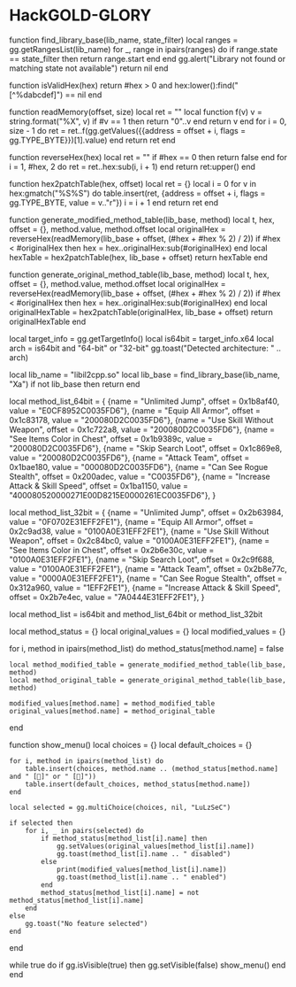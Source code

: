 # HackGOLD-GLORY
function find_library_base(lib_name, state_filter)
    local ranges = gg.getRangesList(lib_name)
    for _, range in ipairs(ranges) do
        if range.state == state_filter then
            return range.start
        end
    end
    gg.alert("Library not found or matching state not available")
    return nil
end

function isValidHex(hex) 
    return #hex > 0 and hex:lower():find("[^%dabcdef]") == nil 
end

function readMemory(offset, size)
    local ret = ""
    local function f(v) 
        v = string.format("%X", v) 
        if #v == 1 then return "0"..v end 
        return v 
    end
    for i = 0, size - 1 do 
        ret = ret..f(gg.getValues({{address = offset + i, flags = gg.TYPE_BYTE}})[1].value) 
    end
    return ret
end

function reverseHex(hex)
    local ret = ""
    if #hex == 0 then return false end
    for i = 1, #hex, 2 do 
        ret = ret..hex:sub(i, i + 1) 
    end
    return ret:upper()
end

function hex2patchTable(hex, offset)
    local ret = {}
    local i = 0
    for v in hex:gmatch("%S%S") do 
        table.insert(ret, {address = offset + i, flags = gg.TYPE_BYTE, value = v.."r"}) 
        i = i + 1 
    end
    return ret
end

function generate_modified_method_table(lib_base, method)
    local t, hex, offset = {}, method.value, method.offset
    local originalHex = reverseHex(readMemory(lib_base + offset, (#hex + #hex % 2) / 2))
    if #hex < #originalHex then
        hex = hex..originalHex:sub(#originalHex)
    end
    local hexTable = hex2patchTable(hex, lib_base + offset)
    return hexTable
end

function generate_original_method_table(lib_base, method)
    local t, hex, offset = {}, method.value, method.offset
    local originalHex = reverseHex(readMemory(lib_base + offset, (#hex + #hex % 2) / 2))
    if #hex < #originalHex then
        hex = hex..originalHex:sub(#originalHex)
    end
    local originalHexTable = hex2patchTable(originalHex, lib_base + offset)
    return originalHexTable
end

local target_info = gg.getTargetInfo()
local is64bit = target_info.x64
local arch = is64bit and "64-bit" or "32-bit"
gg.toast("Detected architecture: " .. arch)

local lib_name = "libil2cpp.so"
local lib_base = find_library_base(lib_name, "Xa")
if not lib_base then return end

local method_list_64bit = {
    {name = "Unlimited Jump", offset = 0x1b8af40, value = "E0CF8952C0035FD6"},
    {name = "Equip All Armor", offset = 0x1c83178, value = "200080D2C0035FD6"},
    {name = "Use Skill Without Weapon", offset = 0x1c722a8, value = "200080D2C0035FD6"},
    {name = "See Items Color in Chest", offset = 0x1b9389c, value = "200080D2C0035FD6"},
    {name = "Skip Search Loot", offset = 0x1c869e8, value = "200080D2C0035FD6"},
    {name = "Attack Team", offset = 0x1bae180, value = "000080D2C0035FD6"},
    {name = "Can See Rogue Stealth", offset = 0x200adec, value = "C0035FD6"},
    {name = "Increase Attack & Skill Speed", offset = 0x1ba1150, value = "400080520000271E00D8215E0000261EC0035FD6"},
}

local method_list_32bit = {
    {name = "Unlimited Jump", offset = 0x2b63984, value = "0F0702E31EFF2FE1"},
    {name = "Equip All Armor", offset = 0x2c9ad38, value = "0100A0E31EFF2FE1"},
    {name = "Use Skill Without Weapon", offset = 0x2c84bc0, value = "0100A0E31EFF2FE1"},
    {name = "See Items Color in Chest", offset = 0x2b6e30c, value = "0100A0E31EFF2FE1"},
    {name = "Skip Search Loot", offset = 0x2c9f688, value = "0100A0E31EFF2FE1"},
    {name = "Attack Team", offset = 0x2b8e77c, value = "0000A0E31EFF2FE1"},
    {name = "Can See Rogue Stealth", offset = 0x312a960, value = "1EFF2FE1"},
    {name = "Increase Attack & Skill Speed", offset = 0x2b7e4ec, value = "7A0444E31EFF2FE1"},
}

local method_list = is64bit and method_list_64bit or method_list_32bit

local method_status = {}
local original_values = {}
local modified_values = {}

for i, method in ipairs(method_list) do
    method_status[method.name] = false
    
    local method_modified_table = generate_modified_method_table(lib_base, method)
    local method_original_table = generate_original_method_table(lib_base, method)
    
    modified_values[method.name] = method_modified_table
    original_values[method.name] = method_original_table
end


function show_menu()
    local choices = {}
    local default_choices = {}

    for i, method in ipairs(method_list) do
        table.insert(choices, method.name .. (method_status[method.name] and " [🔵]" or " [🔴]"))
        table.insert(default_choices, method_status[method.name])
    end

    local selected = gg.multiChoice(choices, nil, "LuLzSeC")
    
    if selected then
        for i, _ in pairs(selected) do
            if method_status[method_list[i].name] then
                gg.setValues(original_values[method_list[i].name])
                gg.toast(method_list[i].name .. " disabled")
            else
                print(modified_values[method_list[i].name])
                gg.toast(method_list[i].name .. " enabled")
            end
            method_status[method_list[i].name] = not method_status[method_list[i].name]
        end
    else
        gg.toast("No feature selected")
    end
end

while true do
    if gg.isVisible(true) then
        gg.setVisible(false)
        show_menu()
    end
end
